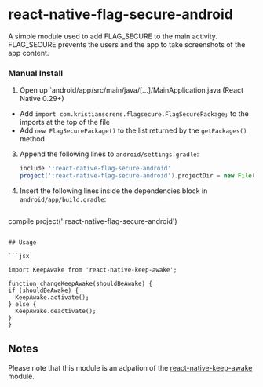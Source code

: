 # react-native-flag-secure-android
A simple module used to add FLAG_SECURE to the main activity. FLAG_SECURE prevents the users and the app to take screenshots of the app content. 

### Manual Install

1. Open up `android/app/src/main/java/[...]/MainApplication.java (React Native 0.29+)
  - Add `import com.kristiansorens.flagsecure.FlagSecurePackage;` to the imports at the top of the file
  - Add `new FlagSecurePackage()` to the list returned by the `getPackages()` method

3. Append the following lines to `android/settings.gradle`:

	```groovy
	include ':react-native-flag-secure-android'
	project(':react-native-flag-secure-android').projectDir = new File(rootProject.projectDir, 	'../node_modules/react-native-flag-secure-android/android')
	```

4. Insert the following lines inside the dependencies block in `android/app/build.gradle`:

	```groovy
  compile project(':react-native-flag-secure-android')
  ```

## Usage

```jsx

import KeepAwake from 'react-native-keep-awake';

function changeKeepAwake(shouldBeAwake) {
  if (shouldBeAwake) {
    KeepAwake.activate();
  } else {
    KeepAwake.deactivate();
  }
}

```

## Notes
Please note that this module is an adpation of the [react-native-keep-awake](https://github.com/corbt/react-native-keep-awake) module.
